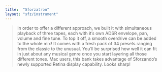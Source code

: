 ```yaml
---
title:  "Sforzatron"
layout: "sfz/instrument"
---
```

> In order to offer a different approach, we built it with simultaneous playback
of three tapes, each with it’s own ADSR envelope, pan, volume and fine tune.
To top it off, a smooth overdrive can be added to the whole mix!
It comes with a fresh pack of 34 presets ranging from the classic to the unusual.
You’ll be surprised how well it can fit in just about any musical genre once you
start layering all those different tones.
Mac users, this bank takes advantage of Sforzando’s newly supported
Retina display capability. Looks sharp!
